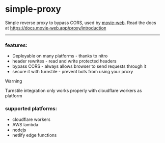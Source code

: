 # simple-proxy

Simple reverse proxy to bypass CORS, used by [movie-web](https://movie-web.app).
Read the docs at https://docs.movie-web.app/proxy/introduction

---

### features:
 - Deployable on many platforms - thanks to nitro
 - header rewrites - read and write protected headers
 - bypass CORS - always allows browser to send requests through it
 - secure it with turnstile - prevent bots from using your proxy

> [!WARNING]
> Turnstile integration only works properly with cloudflare workers as platform

### supported platforms:
 - cloudflare workers
 - AWS lambda
 - nodejs
 - netlify edge functions
